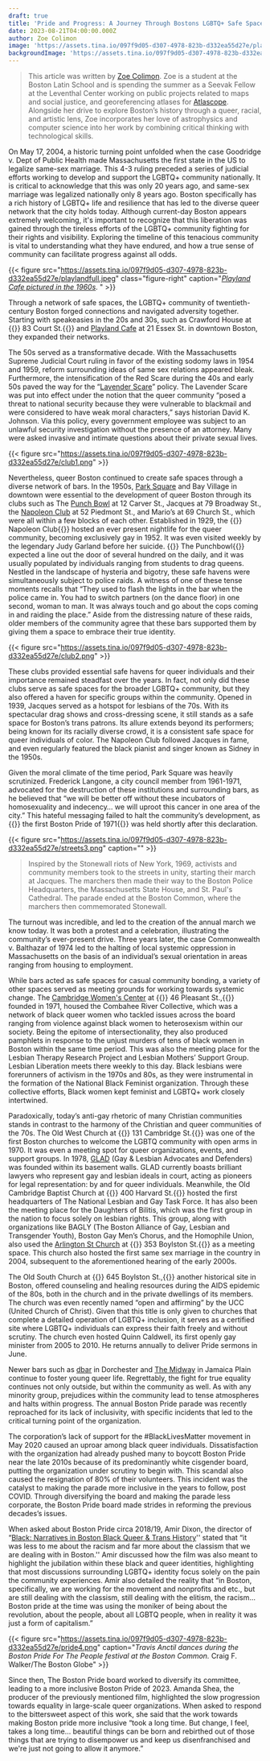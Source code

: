 ```yaml
---
draft: true
title: 'Pride and Progress: A Journey Through Bostons LGBTQ+ Safe Spaces'
date: 2023-08-21T04:00:00.000Z
author: Zoe Colimon
image: 'https://assets.tina.io/097f9d05-d307-4978-823b-d332ea55d27e/playland.jpg'
backgroundImage: 'https://assets.tina.io/097f9d05-d307-4978-823b-d332ea55d27e/playland.jpg'
---
```


> This article was written by [Zoe Colimon](https://www.leventhalmap.org/about/people/zoe-colimon/). Zoe is a student at the Boston Latin School and is spending the summer as a Seevak Fellow at the Leventhal Center working on public projects related to maps and social justice, and georeferencing atlases for [Atlascope](https://www.atlascope.org/). Alongside her drive to explore Boston’s history through a queer, racial, and artistic lens, Zoe incorporates her love of astrophysics and computer science into her work by combining critical thinking with technological skills.

On May 17, 2004, a historic turning point unfolded when the case Goodridge v. Dept of Public Health made Massachusetts the first state in the US to legalize same-sex marriage. This 4-3 ruling preceded a series of judicial efforts working to develop and support the LGBTQ+ community nationally. It is critical to acknowledge that this was only 20 years ago, and same-sex marriage was legalized nationally only 8 years ago. Boston specifically has a rich history of LGBTQ+ life and resilience that has led to the diverse queer network that the city holds today. Although current-day Boston appears extremely welcoming, it's important to recognize that this liberation was gained through the tireless efforts of the LGBTQ+ community fighting for their rights and visibility. Exploring the timeline of this tenacious community is vital to understanding what they have endured, and how a true sense of community can facilitate progress against all odds.

{{< figure src="https://assets.tina.io/097f9d05-d307-4978-823b-d332ea55d27e/playlandfull.jpeg" class="figure-right" caption="[*Playland Cafe pictured in the 1960s*](https://www.flickr.com/photos/cityofbostonarchives/12776601015). " >}}

Through a network of safe spaces, the LGBTQ+ community of twentieth-century Boston forged connections and navigated adversity together. Starting with speakeasies in the 20s and 30s, such as Crawford House at {{<popup img-src="https://assets.tina.io/097f9d05-d307-4978-823b-d332ea55d27e/crawfordhouse.png" target="blank">}} 83 Court St.{{<popup>}} and [Playland Cafe](https://www.wbur.org/news/2021/06/29/boston-lost-lgbtq-spaces-playland-georden-west) at 21 Essex St. in downtown Boston, they expanded their networks.

The 50s served as a transformative decade. With the Massachusetts Supreme Judicial Court ruling in favor of the existing sodomy laws in 1954 and 1959, reform surrounding ideas of same sex relations appeared bleak. Furthermore, the intensification of the Red Scare during the 40s and early 50s paved the way for the “[Lavender Scare](https://www.archives.gov/publications/prologue/2016/summer/lavender.html)” policy. The Lavender Scare was put into effect under the notion that the queer community “posed a threat to national security because they were vulnerable to blackmail and were considered to have weak moral characters,” says historian David K. Johnson. Via this policy, every government employee was subject to an unlawful security investigation without the presence of an attorney. Many were asked invasive and intimate questions about their private sexual lives.

{{< figure src="https://assets.tina.io/097f9d05-d307-4978-823b-d332ea55d27e/club1.png" >}}

Nevertheless, queer Boston continued to create safe spaces through a diverse network of bars. In the 1950s, [Park Square](https://markthomaskrone.wordpress.com/tag/the-punch-bowl/) and Bay Village in downtown were essential to the development of queer Boston through its clubs such as The [Punch Bowl](https://mangozeen.blogspot.com/2013/10/the-punch-bowl-boston.html) at 12 Carver St., Jacques at 79 Broadway St., the [Napoleon Club](https://www.historyproject.org/sites/default/files/images_nonwebsite/stonewall50/napoleons-sign.jpg) at 52 Piedmont St., and Mario’s at 69 Church St., which were all within a few blocks of each other. Established in 1929, the {{<popup img-src="https://www.historyproject.org/sites/default/files/images_nonwebsite/stonewall50/napoleons-sign.jpg" target="blank">}} Napoleon Club{{<popup>}} hosted an ever present nightlife for the queer community, becoming exclusively gay in 1952. It was even visited weekly by the legendary Judy Garland before her suicide. {{<popup img-src="https://assets.tina.io/097f9d05-d307-4978-823b-d332ea55d27e/punchbowl.jpeg" target="blank">}} The Punchbowl{{<popup>}} expected a line out the door of several hundred on the daily, and it was usually populated by individuals ranging from students to drag queens. Nestled in the landscape of hysteria and bigotry, these safe havens were simultaneously subject to police raids. A witness of one of these tense moments recalls that “They used to flash the lights in the bar when the police came in. You had to switch partners (on the dance floor) in one second, woman to man. It was always touch and go about the cops coming in and raiding the place.” Aside from the distressing nature of these raids, older members of the community agree that these bars supported them by giving them a space to embrace their true identity.

{{< figure src="https://assets.tina.io/097f9d05-d307-4978-823b-d332ea55d27e/club2.png" >}}

These clubs provided essential safe havens for queer individuals and their importance remained steadfast over the years. In fact, not only did these clubs serve as safe spaces for the broader LGBTQ+ community, but they also offered a haven for specific groups within the community. Opened in 1939, Jacques served as a hotspot for lesbians of the 70s. With its spectacular drag shows and cross-dressing scene, it still stands as a safe space for Boston’s trans patrons. Its allure extends beyond its performers; being known for its racially diverse crowd, it is a consistent safe space for queer individuals of color. The Napoleon Club followed Jacques in fame, and even regularly featured the black pianist and singer known as Sidney in the 1950s.

Given the moral climate of the time period, Park Square was heavily scrutinized. Frederick Langone, a city council member from 1961-1971, advocated for the destruction of these institutions and surrounding bars, as he believed that “we will be better off without these incubators of homosexuality and indecency… we will uproot this cancer in one area of the city.” This hateful messaging failed to halt the community’s development, as {{<popup img-src="https://cdn10.bostonmagazine.com/wp-content/uploads/sites/2/2015/05/boston-pride.jpg" target="blank">}} the first Boston Pride of 1971{{<popup>}} was held shortly after this declaration.

{{< figure src="https://assets.tina.io/097f9d05-d307-4978-823b-d332ea55d27e/streets3.png" caption="" >}}

> Inspired by the Stonewall riots of New York, 1969, activists and community members took to the streets in unity, starting their march at Jacques. The marchers then made their way to the Boston Police Headquarters, the Massachusetts State House, and St. Paul's Cathedral. The parade ended at the Boston Common, where the marchers then commemorated Stonewall. 

The turnout was incredible, and led to the creation of the annual march we know today. It was both a protest and a celebration, illustrating the community’s ever-present drive. Three years later, the case Commonwealth v. Balthazar of 1974 led to the halting of local systemic oppression in Massachusetts on the basis of an individual’s sexual orientation in areas ranging from housing to employment.

While bars acted as safe spaces for casual community bonding, a variety of other spaces served as meeting grounds for working towards systemic change. The [Cambridge Women's Center](https://www.cambridgewomenscenter.org/our-history) at {{<popup img-src="https://assets.tina.io/097f9d05-d307-4978-823b-d332ea55d27e/womens-center.png" target="blank">}} 46 Pleasant St.,{{</popup>}} founded in 1971, housed the Combahee River Collective, which was a network of black queer women who tackled issues across the board ranging from violence against black women to heterosexism within our society. Being the epitome of intersectionality, they also produced pamphlets in response to the unjust murders of tens of black women in Boston within the same time period. This was also the meeting place for the Lesbian Therapy Research Project and Lesbian Mothers’ Support Group. Lesbian Liberation meets there weekly to this day. Black lesbians were forerunners of activism in the 1970s and 80s, as they were instrumental in the formation of the National Black Feminist organization. Through these collective efforts, Black women kept feminist and LGBTQ+ work closely intertwined.

Paradoxically, today’s anti-gay rhetoric of many Christian communities stands in contrast to the harmony of the Christian and queer communities of the 70s. The Old West Church at {{<popup img-src="https://assets.tina.io/097f9d05-d307-4978-823b-d332ea55d27e/old-west-church.png" target="blank">}} 131 Cambridge St.{{<popup>}} was one of the first Boston churches to welcome the LGBTQ community with open arms in 1970. It was even a meeting spot for queer organizations, events, and support groups. In 1978, [GLAD](http://www.glad.org/) (Gay & Lesbian Advocates and Defenders) was founded within its basement walls. GLAD currently boasts brilliant lawyers who represent gay and lesbian ideals in court, acting as pioneers for legal representation: by and for queer individuals. Meanwhile, the Old Cambridge Baptist Church at {{<popup img-src="https://assets.tina.io/097f9d05-d307-4978-823b-d332ea55d27e/cambridge-baptist.png" target="blank">}} 400 Harvard St.{{<popup>}} hosted the first headquarters of The National Lesbian and Gay Task Force. It has also been the meeting place for the Daughters of Bilitis, which was the first group in the nation to focus solely on lesbian rights. This group, along with organizations like BAGLY (The Boston Alliance of Gay, Lesbian and Transgender Youth), Boston Gay Men’s Chorus, and the Homophile Union, also used the [Arlington St Church](https://www.bostonglobe.com/2022/12/18/arts/arlington-street-church-wants-be-home-holidays-lgbtq-community/?event=event12) at {{<popup img-src="https://assets.tina.io/097f9d05-d307-4978-823b-d332ea55d27e/arlington-church.png" target="blank">}} 353 Boylston St.{{<popup>}} as a meeting space. This church also hosted the first same sex marriage in the country in 2004, subsequent to the aforementioned hearing of the early 2000s.

The Old South Church at {{<popup img-src="https://assets.tina.io/097f9d05-d307-4978-823b-d332ea55d27e/old-south-church.png" target="blank">}} 645 Boylston St.,{{<popup>}} another historical site in Boston, offered counseling and healing resources during the AIDS epidemic of the 80s, both in the church and in the private dwellings of its members. The church was even recently named “open and affirming” by the UCC (United Church of Christ). Given that this title is only given to churches that complete a detailed operation of LGBTQ+ inclusion, it serves as a certified site where LGBTQ+ individuals can express their faith freely and without scrutiny. The church even hosted Quinn Caldwell, its first openly gay minister from 2005 to 2010. He returns annually to deliver Pride sermons in June.

Newer bars such as [dbar](https://www.dbarboston.com/) in Dorchester and [The Midway](https://midwaycafe.com/) in Jamaica Plain continue to foster young queer life. Regrettably, the fight for true equality continues not only outside, but within the community as well. As with any minority group, prejudices within the community lead to tense atmospheres and halts within progress. The annual Boston Pride parade was recently reproached for its lack of inclusivity, with specific incidents that led to the critical turning point of the organization.

The corporation’s lack of support for the #BlackLivesMatter movement in May 2020 caused an uproar among black queer individuals. Dissatisfaction with the organization had already pushed many to boycott Boston Pride near the late 2010s because of its predominantly white cisgender board, putting the organization under scrutiny to begin with. This scandal also caused the resignation of 80% of their volunteers. This incident was the catalyst to making the parade more inclusive in the years to follow, post COVID. Through diversifying the board and making the parade less corporate, the Boston Pride board made strides in reforming the previous decades’s issues.

When asked about Boston Pride circa 2018/19, Amir Dixon, the director of “[Black: Narratives in Boston Black Queer & Trans History](https://www.lesbigayurbanfoundation.org/event-details/BLACK)'' stated that “it was less to me about the racism and far more about the classism that we are dealing with in Boston.'' Amir discussed how the film was also meant to highlight the jubilation within these black and queer identities, highlighting that most discussions surrounding LGBTQ+ identity focus solely on the pain the community experiences. Amir also detailed the reality that “in Boston, specifically, we are working for the movement and nonprofits and etc., but are still dealing with the classism, still dealing with the elitism, the racism…Boston pride at the time was using the moniker of being about the revolution, about the people, about all LGBTQ people, when in reality it was just a form of capitalism.”

{{< figure src="https://assets.tina.io/097f9d05-d307-4978-823b-d332ea55d27e/pride4.png" caption="*Travis Anctil dances during the Boston Pride For The People festival at the Boston Common.* Craig F. Walker/The Boston Globe" >}}

Since then, The Boston Pride board worked to diversify its committee, leading to a more inclusive Boston Pride of 2023. Amanda Shea, the producer of the previously mentioned film, highlighted the slow progression towards equality in large-scale queer organizations. When asked to respond to the bittersweet aspect of this work, she said that the work towards making Boston pride more inclusive “took a long time. But change, I feel, takes a long time… beautiful things can be born and rebirthed out of those things that are trying to disempower us and keep us disenfranchised and we're just not going to allow it anymore.”
